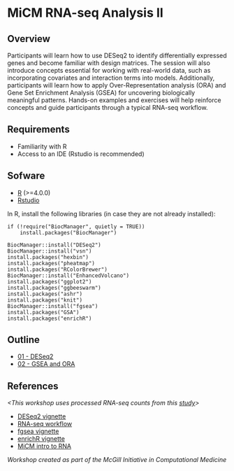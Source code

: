 # MiCM RNA-seq Analysis II

## Overview

Participants will learn how to use DESeq2 to identify differentially expressed genes and become familiar with design matrices. The session will also introduce concepts essential for working with real-world data, such as incorporating covariates and interaction terms into models. Additionally, participants will learn how to apply Over-Representation analysis (ORA) and Gene Set Enrichment Analysis (GSEA) for uncovering biologically meaningful patterns. Hands-on examples and exercises will help reinforce concepts and guide participants through a typical RNA-seq workflow.
   
## Requirements
* Familiarity with R
* Access to an IDE (Rstudio is recommended)
   
## Sofware
* [R](https://www.r-project.org/) (>=4.0.0)
* [Rstudio](https://posit.co/products/open-source/rstudio/?sid=1)

In R, install the following libraries (in case they are not already installed):
```{r}
if (!require("BiocManager", quietly = TRUE))
    install.packages("BiocManager")

BiocManager::install("DESeq2")
BiocManager::install("vsn")
install.packages("hexbin")
install.packages("pheatmap")
install.packages("RColorBrewer")
BiocManager::install("EnhancedVolcano")
install.packages("ggplot2")
install.packages("ggbeeswarm")
install.packages("ashr")
install.packages("knit")
BiocManager::install("fgsea")
install.packages("GSA")
install.packages("enrichR")
```

## Outline
* [01 - DESeq2](https://arielmadr.github.io/MiCM_RNA_Seq_2/Exercises/scripts/01_run_DESeq2.nb.html)
* [02 - GSEA and ORA](https://arielmadr.github.io/MiCM_RNA_Seq_2/Exercises/scripts/02_gsea_and_ora.nb.html)

## References

*<This workshop uses processed RNA-seq counts from this [study](https://doi.org/10.1016/j.stem.2021.04.028)>*

*<This workshop  used material adapted from the following sources:>*

* [DESeq2 vignette](https://www.bioconductor.org/packages/release/bioc/vignettes/DESeq2/inst/doc/DESeq2.html)
* [RNA-seq workflow](https://master.bioconductor.org/packages/release/workflows/vignettes/rnaseqGene/inst/doc/rnaseqGene.html)
* [fgsea vignette](https://bioconductor.org/packages/release/bioc/vignettes/fgsea/inst/doc/fgsea-tutorial.html)
* [enrichR vignette](https://cran.r-project.org/web/packages/enrichR/vignettes/enrichR.html)
* [MiCM intro to RNA](https://github.com/aosakwe/MiCM_IntroToRNA)

*Workshop created as part of the McGill Initiative in Computational Medicine*
